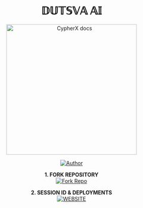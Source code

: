 <h1 align="center"> 𝔻𝕌𝕋𝕊𝕍𝔸 𝔸𝕀 </h1>

<p align="center">
  <a href="https://github.com/dutsva2025/dutsva_ai">
    <img alt="CypherX docs" height="350" src="https://files.catbox.moe/hh83qm.jpg">
  </a>
</p>
    
</a>
</p>
<p align="center">
<a href="https://github.com/dutsva2025"><img title="Author" src="https://img.shields.io/badge/CypherX-darkgreen?style=for-the-badge&logo=whatsapp"></a>
<p/>

<p align="center">
    <strong>1. FORK REPOSITORY</strong>
  <br>
    <a href="https://github.com/dutsva2025/dutsva_ai/fork" target="_blank">
        <img alt="Fork Repo" src="https://img.shields.io/badge/Fork%20Repo-100000?style=for-the-badge&logo=scan&logoColor=white&labelColor=darkblue&color=darkblue"/>
    </a>
</p>

<p align="center">
    <strong>2. SESSION ID & DEPLOYMENTS</strong>
    <br>
    <a href="https://www.cypherx.space/" target="_blank">
        <img alt="WEBSITE" src="https://img.shields.io/badge/Let%27s_Go-100000?style=for-the-badge&logo=scan&logoColor=white&labelColor=darkred&color=darkred"/>
    </a>
</p>
